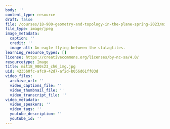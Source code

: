 ```yaml
---
body: ''
content_type: resource
draft: false
file: /courses/18-900-geometry-and-topology-in-the-plane-spring-2023/mit18_900s23_ch6_img.jpg
file_type: image/jpeg
image_metadata:
  caption: ''
  credit: ''
  image-alt: An eagle flying between the stalagtites.
learning_resource_types: []
license: https://creativecommons.org/licenses/by-nc-sa/4.0/
resourcetype: Image
title: mit18_900s23_ch6_img.jpg
uid: 4235b0fc-afc9-42d7-af2d-b056d61ff03d
video_files:
  archive_url: ''
  video_captions_file: ''
  video_thumbnail_file: ''
  video_transcript_file: ''
video_metadata:
  video_speakers: ''
  video_tags: ''
  youtube_description: ''
  youtube_id: ''
---
```

